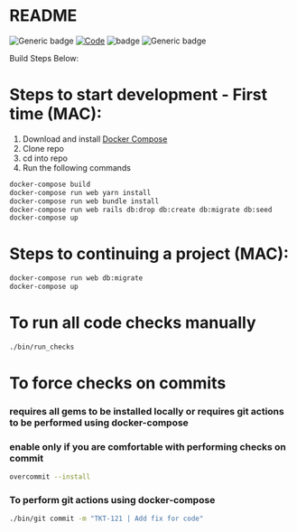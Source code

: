 # README

![Generic badge](https://bistomd-build-badges.s3.amazonaws.com/main-build.svg)
[![Code](https://github.com/bistromd/menuadmin/actions/workflows/rubyonrails.yml/badge.svg?branch=master)](https://github.com/bistromd/menuadmin/actions/workflows/rubyonrails.yml)
![badge](https://img.shields.io/endpoint?url=https://gist.githubusercontent.com/andrewpaliyan/76542fd18be0a6db223c95ffd20e12a0/raw/menuadmin.json)
![Generic badge](https://bistomd-build-badges.s3.amazonaws.com/build-tag.svg)

Build Steps Below:
# Steps to start development - First time (MAC):

1. Download and install [Docker Compose](https://docs.docker.com/compose/install/)
2. Clone repo
3. cd into repo
4. Run the following commands
```bash
docker-compose build
docker-compose run web yarn install    
docker-compose run web bundle install     
docker-compose run web rails db:drop db:create db:migrate db:seed
docker-compose up
```

# Steps to continuing a project (MAC):
```bash
docker-compose run web db:migrate
docker-compose up
```

# To run all code checks manually

```bash
./bin/run_checks
```

# To force checks on commits 
### requires all gems to be installed locally or requires git actions to be performed using docker-compose
### enable only if you are comfortable with performing checks on commit

```bash
overcommit --install
```

### To perform git actions using docker-compose

```bash
./bin/git commit -m "TKT-121 | Add fix for code"
```
